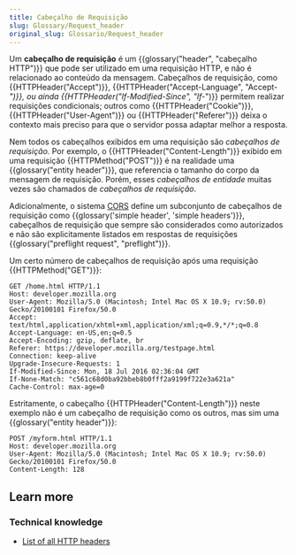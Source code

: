 ```yaml
---
title: Cabeçalho de Requisição
slug: Glossary/Request_header
original_slug: Glossario/Request_header
---
```


Um **cabeçalho de requisição** é um {{glossary("header", "cabeçalho HTTP")}} que pode ser utilizado em uma requisição HTTP, e não é relacionado ao conteúdo da mensagem. Cabeçalhos de requisição, como {{HTTPHeader("Accept")}}, {{HTTPHeader("Accept-Language", "Accept-*")}}, ou ainda {{HTTPHeader("If-Modified-Since", "If-*")}} permitem realizar requisições condicionais; outros como {{HTTPHeader("Cookie")}}, {{HTTPHeader("User-Agent")}} ou {{HTTPHeader("Referer")}} deixa o contexto mais preciso para que o servidor possa adaptar melhor a resposta.

Nem todos os cabeçalhos exibidos em uma requisição são _cabeçalhos de requisição._ Por exemplo, o {{HTTPHeader("Content-Length")}} exibido em uma requisição {{HTTPMethod("POST")}} é na realidade uma {{glossary("entity header")}}, que referencia o tamanho do corpo da mensagem de requisição. Porém, esses _cabeçalhos de entidade_ muitas vezes são chamados de _cabeçalhos de requisição_.

Adicionalmente, o sistema [CORS](/pt-BR/docs/Glossary/CORS) define um subconjunto de cabeçalhos de requisição como {{glossary('simple header', 'simple headers')}}, cabeçalhos de requisição que sempre são considerados como autorizados e não são explicitamente listados em respostas de requisições {{glossary("preflight request", "preflight")}}.

Um certo número de cabeçalhos de requisição após uma requisição {{HTTPMethod("GET")}}:

```
GET /home.html HTTP/1.1
Host: developer.mozilla.org
User-Agent: Mozilla/5.0 (Macintosh; Intel Mac OS X 10.9; rv:50.0) Gecko/20100101 Firefox/50.0
Accept: text/html,application/xhtml+xml,application/xml;q=0.9,*/*;q=0.8
Accept-Language: en-US,en;q=0.5
Accept-Encoding: gzip, deflate, br
Referer: https://developer.mozilla.org/testpage.html
Connection: keep-alive
Upgrade-Insecure-Requests: 1
If-Modified-Since: Mon, 18 Jul 2016 02:36:04 GMT
If-None-Match: "c561c68d0ba92bbeb8b0fff2a9199f722e3a621a"
Cache-Control: max-age=0
```

Estritamente, o cabeçalho {{HTTPHeader("Content-Length")}} neste exemplo não é um cabeçalho de requisição como os outros, mas sim uma {{glossary("entity header")}}:

```
POST /myform.html HTTP/1.1
Host: developer.mozilla.org
User-Agent: Mozilla/5.0 (Macintosh; Intel Mac OS X 10.9; rv:50.0) Gecko/20100101 Firefox/50.0
Content-Length: 128
```

## Learn more

### Technical knowledge

- [List of all HTTP headers](/pt-BR/docs/Web/HTTP/Headers)
